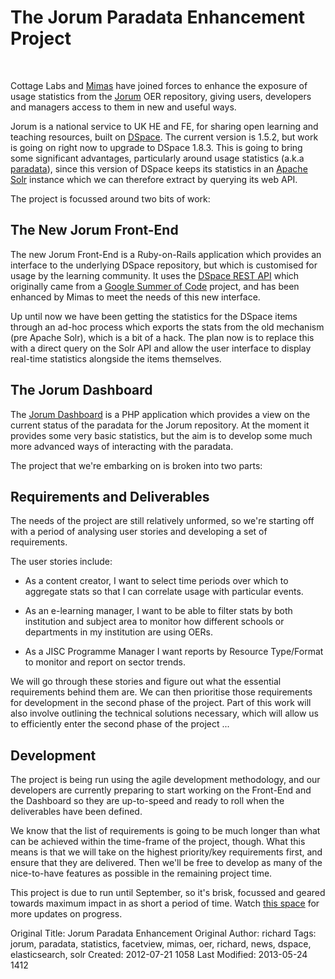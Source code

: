 # The Jorum Paradata Enhancement Project
<br>

Cottage Labs and [Mimas](http://www.mimas.ac.uk/) have joined forces to enhance the exposure of usage statistics from the [Jorum](http://www.jorum.ac.uk) OER repository, giving users, developers and managers access to them in new and useful ways.

Jorum is a national service to UK HE and FE, for sharing open learning and teaching resources, built on [DSpace](http://www.dspace.org).  The current version is 1.5.2, but work is going on right now to upgrade to DSpace 1.8.3.  This is going to bring some significant advantages, particularly around usage statistics (a.k.a [paradata](http://en.wikipedia.org/wiki/Paradata_(learning_resource_analytics))), since this version of DSpace keeps its statistics in an [Apache Solr](http://lucene.apache.org/solr/) instance which we can therefore extract by querying its web API.

The project is focussed around two bits of work:

## The New Jorum Front-End

The new Jorum Front-End is a Ruby-on-Rails application which provides an interface to the underlying DSpace repository, but which is customised for usage by the learning community.  It uses the [DSpace REST API](https://wiki.duraspace.org/display/DSPACE/REST+API) which originally came from a [Google Summer of Code](http://code.google.com/soc/) project, and has been enhanced by Mimas to meet the needs of this new interface.

Up until now we have been getting the statistics for the DSpace items through an ad-hoc process which exports the stats from the old mechanism (pre Apache Solr), which is a bit of a hack.  The plan now is to replace this with a direct query on the Solr API and allow the user interface to display real-time statistics alongside the items themselves.

## The Jorum Dashboard

The [Jorum Dashboard](http://dashboard.jorum.ac.uk/) is a PHP application which provides a view on the current status of the paradata for the Jorum repository.  At the moment it provides some very basic statistics, but the aim is to develop some much more advanced ways of interacting with the paradata.


The project that we're embarking on is broken into two parts:

## Requirements and Deliverables

The needs of the project are still relatively unformed, so we're starting off with a period of analysing user stories and developing a set of requirements. 

The user stories include:

* As a content creator, I want to select time periods over which to aggregate stats so that I can correlate usage with particular events.

* As an e-learning manager, I want to be able to filter stats by both institution and subject area to monitor how different schools or departments in my institution are using OERs.

* As a JISC Programme Manager I want reports by Resource Type/Format to monitor and report on sector trends.

We will go through these stories and figure out what the essential requirements behind them are.  We can then prioritise those requirements for development in the second phase of the project.  Part of this work will also involve outlining the technical solutions necessary, which will allow us to efficiently enter the second phase of the project ...

## Development

The project is being run using the agile development methodology, and our developers are currently preparing to start working on the Front-End and the Dashboard so they are up-to-speed and ready to roll when the deliverables have been defined.

We know that the list of requirements is going to be much longer than what can be achieved within the time-frame of the project, though.  What this means is that we will take on the highest priority/key requirements first, and ensure that they are delivered.  Then we'll be free to develop as many of the nice-to-have features as possible in the remaining project time.


This project is due to run until September, so it's brisk, focussed and geared towards maximum impact in as short a period of time. Watch <a href="/projects/jorum-paradata">this space</a> for more updates on progress.



Original Title: Jorum Paradata Enhancement
Original Author: richard
Tags: jorum, paradata, statistics, facetview, mimas, oer, richard, news, dspace, elasticsearch, solr
Created: 2012-07-21 1058
Last Modified: 2013-05-24 1412
